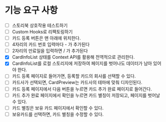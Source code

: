 # 기능 요구 사항

- [ ] 스토리북 상호작용 테스트하기
- [ ] Custom Hooks로 리팩토링하기
- [ ] 카드 등록 버튼은 맨 아래에 위치한다.
- [ ] 4자리의 카드 번호 입력마다 - 가 추가된다
- [ ] 2자리의 만료일을 입력하면 / 가 추가된다
- [x] CardInfoList 상태를 Context API를 활용해 전역적으로 관리한다.
- [x] CardInfoList를 로컬 스토리지에 저장하여 페이지를 벗어나도 데이터가 남아 있어야 한다.
- [ ] 카드 등록 페이지로 들어가면, 등록할 카드의 회사를 선택할 수 있다.
- [ ] 카드사가 선택되면, CardPreview는 카드사의 테마에 맞춰 디자인된다.
- [ ] 카드 등록 페이지에서 다음 버튼을 누르면 카드 추가 완료 페이지로 들어간다.
- [ ] 카드 추가 완료 페이지에서 확인을 누르면 카드 별칭이 저장되고, 페이지를 벗어날 수 있다.
- [ ] 카드 별칭은 보유 카드 페이지에서 확인할 수 있다.
- [ ] 보유카드를 선택하면, 카드 별칭을 수정할 수 있다.

